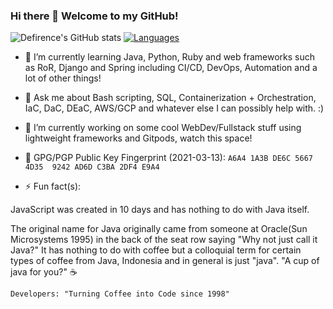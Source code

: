 ### Hi there 👋 Welcome to my GitHub!

![Defirence's GitHub stats](https://github-readme-stats.vercel.app/api?username=defirence&show_icons=true&theme=dark)
[![Languages](https://github-readme-stats.vercel.app/api/top-langs/?username=defirence&layout=compact&theme=dark)](https://github.com/anuraghazra/github-readme-stats)

<!-- **Defirence/Defirence** is a ✨ _special_ ✨ repository because its `README.md` (this file) appears on your GitHub profile. -->

- 🌱 I’m currently learning Java, Python, Ruby and web frameworks such as RoR, Django and Spring including CI/CD, DevOps, Automation and a lot of other things!

- 💬 Ask me about Bash scripting, SQL, Containerization + Orchestration, IaC, DaC, DEaC, AWS/GCP and whatever else I can possibly help with. :)

- 🔭 I’m currently working on some cool WebDev/Fullstack stuff using lightweight frameworks and Gitpods, watch this space!

- 🔑 GPG/PGP Public Key Fingerprint (2021-03-13): `A6A4 1A3B DE6C 5667 4D35  9242 AD6D C3BA 2DF4 E9A4`

- ⚡ Fun fact(s):

JavaScript was created in 10 days and has nothing to do with Java itself.

The original name for Java originally came from someone at Oracle(Sun Microsystems 1995) in the back of the seat row saying "Why not just call it Java?" 
It has nothing to do with coffee but a colloquial term for certain types of coffee from Java, Indonesia and in general is just "java". "A cup of java for you?" ☕

`Developers: "Turning Coffee into Code since 1998"`
